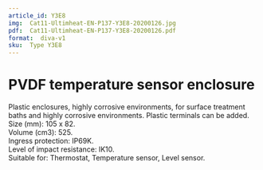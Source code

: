 ```yaml
---
article_id: Y3E8
img:  Cat11-Ultimheat-EN-P137-Y3E8-20200126.jpg
pdf:  Cat11-Ultimheat-EN-P137-Y3E8-20200126.pdf
format:  diva-v1
sku:  Type Y3E8
---
```


# PVDF temperature sensor enclosure

Plastic enclosures, highly corrosive environments, for surface treatment baths 
and highly corrosive environments. Plastic terminals can be added.  
Size (mm): 105 x 82.  
Volume (cm3): 525.  
Ingress protection: IP69K.  
Level of impact resistance: IK10.  
Suitable for: Thermostat, Temperature sensor, Level sensor.  
  

